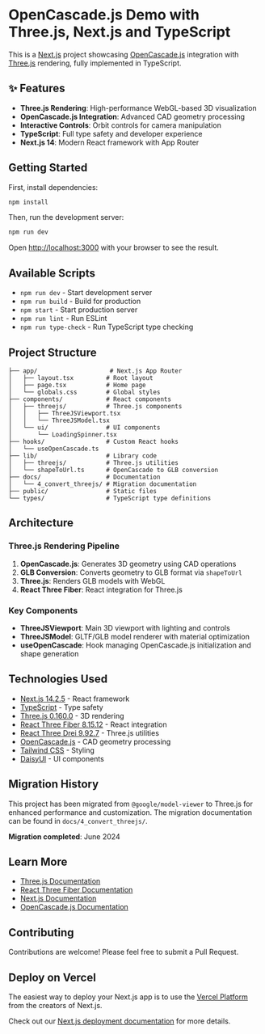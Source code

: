 # OpenCascade.js Demo with Three.js, Next.js and TypeScript

This is a [Next.js](https://nextjs.org/) project showcasing [OpenCascade.js](https://ocjs.org/) integration with [Three.js](https://threejs.org/) rendering, fully implemented in TypeScript.

## ✨ Features

- **Three.js Rendering**: High-performance WebGL-based 3D visualization
- **OpenCascade.js Integration**: Advanced CAD geometry processing
- **Interactive Controls**: Orbit controls for camera manipulation
- **TypeScript**: Full type safety and developer experience
- **Next.js 14**: Modern React framework with App Router

## Getting Started

First, install dependencies:

```bash
npm install
```

Then, run the development server:

```bash
npm run dev
```

Open [http://localhost:3000](http://localhost:3000) with your browser to see the result.

## Available Scripts

- `npm run dev` - Start development server
- `npm run build` - Build for production
- `npm start` - Start production server
- `npm run lint` - Run ESLint
- `npm run type-check` - Run TypeScript type checking

## Project Structure

```
├── app/                    # Next.js App Router
│   ├── layout.tsx         # Root layout
│   ├── page.tsx           # Home page
│   └── globals.css        # Global styles
├── components/            # React components
│   ├── threejs/           # Three.js components
│   │   ├── ThreeJSViewport.tsx
│   │   └── ThreeJSModel.tsx
│   └── ui/                # UI components
│       └── LoadingSpinner.tsx
├── hooks/                 # Custom React hooks
│   └── useOpenCascade.ts
├── lib/                   # Library code
│   ├── threejs/           # Three.js utilities
│   └── shapeToUrl.ts      # OpenCascade to GLB conversion
├── docs/                  # Documentation
│   └── 4_convert_threejs/ # Migration documentation
├── public/                # Static files
└── types/                 # TypeScript type definitions
```

## Architecture

### Three.js Rendering Pipeline
1. **OpenCascade.js**: Generates 3D geometry using CAD operations
2. **GLB Conversion**: Converts geometry to GLB format via `shapeToUrl`
3. **Three.js**: Renders GLB models with WebGL
4. **React Three Fiber**: React integration for Three.js

### Key Components
- **ThreeJSViewport**: Main 3D viewport with lighting and controls
- **ThreeJSModel**: GLTF/GLB model renderer with material optimization
- **useOpenCascade**: Hook managing OpenCascade.js initialization and shape generation

## Technologies Used

- [Next.js 14.2.5](https://nextjs.org/) - React framework
- [TypeScript](https://www.typescriptlang.org/) - Type safety
- [Three.js 0.160.0](https://threejs.org/) - 3D rendering
- [React Three Fiber 8.15.12](https://docs.pmnd.rs/react-three-fiber) - React integration
- [React Three Drei 9.92.7](https://github.com/pmndrs/drei) - Three.js utilities
- [OpenCascade.js](https://ocjs.org/) - CAD geometry processing
- [Tailwind CSS](https://tailwindcss.com/) - Styling
- [DaisyUI](https://daisyui.com/) - UI components

## Migration History

This project has been migrated from `@google/model-viewer` to Three.js for enhanced performance and customization. The migration documentation can be found in `docs/4_convert_threejs/`.

**Migration completed**: June 2024

## Learn More

- [Three.js Documentation](https://threejs.org/docs/)
- [React Three Fiber Documentation](https://docs.pmnd.rs/react-three-fiber)
- [Next.js Documentation](https://nextjs.org/docs)
- [OpenCascade.js Documentation](https://ocjs.org/docs)

## Contributing

Contributions are welcome! Please feel free to submit a Pull Request.

## Deploy on Vercel

The easiest way to deploy your Next.js app is to use the [Vercel Platform](https://vercel.com/new?utm_medium=default-template&filter=next.js&utm_source=create-next-app&utm_campaign=create-next-app-readme) from the creators of Next.js.

Check out our [Next.js deployment documentation](https://nextjs.org/docs/deployment) for more details.
